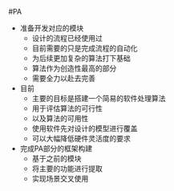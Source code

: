 #PA
* 准备开发对应的模块
	* 设计的流程已经使用过
	* 目前需要的只是完成流程的自动化
	* 为后续更加复杂的算法打下基础
	* 算法作为创造性最高的部分
	* 需要全力以赴去完善
* 目前
	* 主要的目标是搭建一个简易的软件处理算法
	* 用于评估算法的可行性
	* 以及算法的可用性
	* 使用软件先对设计的模型进行覆盖
	* 可以大幅降低硬件灵活度的要求
* 完成PA部分的框架构建
	* 基于之前的模块
	* 将主要的功能进行提取
	* 实现场景交叉使用